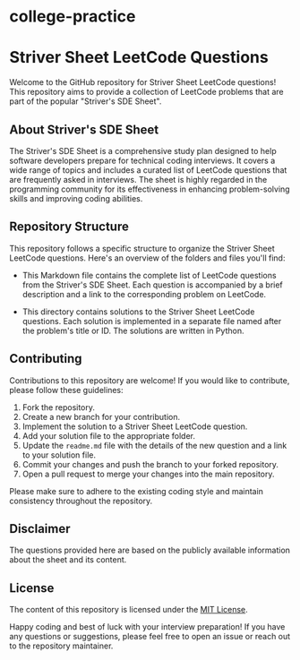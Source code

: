 # college-practice
# Striver Sheet LeetCode Questions

Welcome to the GitHub repository for Striver Sheet LeetCode questions! This repository aims to provide a collection of LeetCode problems that are part of the popular "Striver's SDE Sheet".


## About Striver's SDE Sheet

The Striver's SDE Sheet is a comprehensive study plan designed to help software developers prepare for technical coding interviews. It covers a wide range of topics and includes a curated list of LeetCode questions that are frequently asked in interviews. The sheet is highly regarded in the programming community for its effectiveness in enhancing problem-solving skills and improving coding abilities.

## Repository Structure

This repository follows a specific structure to organize the Striver Sheet LeetCode questions. Here's an overview of the folders and files you'll find:

- This Markdown file contains the complete list of LeetCode questions from the Striver's SDE Sheet. Each question is accompanied by a brief description and a link to the corresponding problem on LeetCode.

- This directory contains solutions to the Striver Sheet LeetCode questions. Each solution is implemented in a separate file named after the problem's title or ID. The solutions are written in  Python.

## Contributing

Contributions to this repository are welcome! If you would like to contribute, please follow these guidelines:

1. Fork the repository.
2. Create a new branch for your contribution.
3. Implement the solution to a Striver Sheet LeetCode question.
4. Add your solution file to the appropriate folder.
5. Update the `readme.md` file with the details of the new question and a link to your solution file.
6. Commit your changes and push the branch to your forked repository.
7. Open a pull request to merge your changes into the main repository.

Please make sure to adhere to the existing coding style and maintain consistency throughout the repository.



## Disclaimer

The questions provided here are based on the publicly available information about the sheet and its content.

## License

The content of this repository is licensed under the [MIT License](LICENSE).

Happy coding and best of luck with your interview preparation! If you have any questions or suggestions, please feel free to open an issue or reach out to the repository maintainer.


